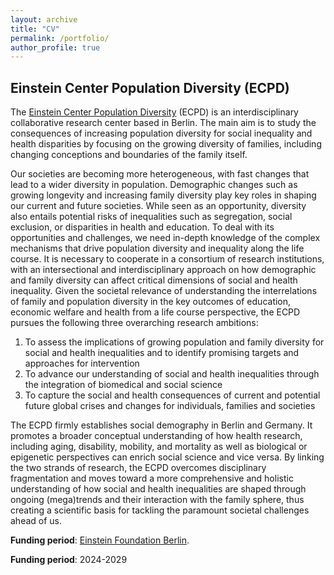 ```yaml
---
layout: archive
title: "CV"
permalink: /portfolio/
author_profile: true
---
```



## Einstein Center Population Diversity (ECPD)

The [Einstein Center Population Diversity](https://medizinsoziologie-reha-wissenschaft.charite.de/en/research/aging_research/einstein_center_population_diversity/) (ECPD) is an interdisciplinary collaborative research center based in Berlin. The main aim is to study the consequences of increasing population diversity for social inequality and health disparities by focusing on the growing diversity of families, including changing conceptions and boundaries of the family itself. 

Our societies are becoming more heterogeneous, with fast changes that lead to a wider diversity in population. Demographic changes such as growing longevity and increasing family diversity play key roles in shaping our current and future societies. While seen as an opportunity, diversity also entails potential risks of inequalities such as segregation, social exclusion, or disparities in health and education. To deal with its opportunities and challenges, we need in-depth knowledge of the complex mechanisms that drive population diversity and inequality along the life course. It is necessary to cooperate in a consortium of research institutions, with an intersectional and interdisciplinary approach on how demographic and family diversity can affect critical dimensions of social and health inequality. Given the societal relevance of understanding the interrelations of family and population diversity in the key outcomes of education, economic welfare and health from a life course perspective, the ECPD pursues the following three overarching research ambitions:

1. To assess the implications of growing population and family diversity for social and health inequalities and to identify promising targets and approaches for intervention
2. To advance our understanding of social and health inequalities through the integration of biomedical and social science
3. To capture the social and health consequences of current and potential future global crises and changes for individuals, families and societies

The ECPD firmly establishes social demography in Berlin and Germany. It promotes a broader conceptual understanding of how health research, including aging, disability, mobility, and mortality as well as biological or epigenetic perspectives can enrich social science and vice versa. By linking the two strands of research, the ECPD overcomes disciplinary fragmentation and moves toward a more comprehensive and holistic understanding of how social and health inequalities are shaped through ongoing (mega)trends and their interaction with the family sphere, thus creating a scientific basis for tackling the paramount societal challenges ahead of us.

**Funding period**: [Einstein Foundation Berlin](https://www.einsteinfoundation.de/en/foundation/about-us/).

**Funding period**: 2024-2029
